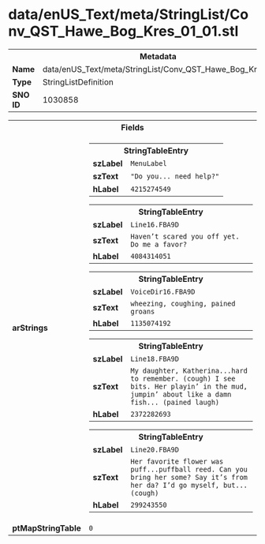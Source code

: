 <h1>data/enUS_Text/meta/StringList/Conv_QST_Hawe_Bog_Kres_01_01.stl</h1><table><tr><th colspan="100%">Metadata</th></tr><tr><td><b>Name</b></td><td>data/enUS_Text/meta/StringList/Conv_QST_Hawe_Bog_Kres_01_01.stl</td></tr><tr><td><b>Type</b></td><td>StringListDefinition</td></tr><tr><td><b>SNO ID</b></td><td>1030858</td></tr></table>

<table><tr><th colspan="100%">Fields</th></tr><tr><td><b>arStrings</b></td><td><table><tr><th colspan="100%">StringTableEntry</th></tr><tr><td><b>szLabel</b></td><td><code>MenuLabel</code></td></tr><tr><td><b>szText</b></td><td><code>"Do you... need help?"</code></td></tr><tr><td><b>hLabel</b></td><td><code>4215274549</code></td></tr></table>


<table><tr><th colspan="100%">StringTableEntry</th></tr><tr><td><b>szLabel</b></td><td><code>Line16.FBA9D</code></td></tr><tr><td><b>szText</b></td><td><code>Haven’t scared you off yet. Do me a favor?</code></td></tr><tr><td><b>hLabel</b></td><td><code>4084314051</code></td></tr></table>


<table><tr><th colspan="100%">StringTableEntry</th></tr><tr><td><b>szLabel</b></td><td><code>VoiceDir16.FBA9D</code></td></tr><tr><td><b>szText</b></td><td><code>wheezing, coughing, pained groans </code></td></tr><tr><td><b>hLabel</b></td><td><code>1135074192</code></td></tr></table>


<table><tr><th colspan="100%">StringTableEntry</th></tr><tr><td><b>szLabel</b></td><td><code>Line18.FBA9D</code></td></tr><tr><td><b>szText</b></td><td><code>My daughter, Katherina...hard to remember. (cough) I see bits. Her playin’ in the mud, jumpin’ about like a damn fish... (pained laugh)</code></td></tr><tr><td><b>hLabel</b></td><td><code>2372282693</code></td></tr></table>


<table><tr><th colspan="100%">StringTableEntry</th></tr><tr><td><b>szLabel</b></td><td><code>Line20.FBA9D</code></td></tr><tr><td><b>szText</b></td><td><code>Her favorite flower was puff...puffball reed. Can you bring her some? Say it’s from her da? I’d go myself, but... (cough)</code></td></tr><tr><td><b>hLabel</b></td><td><code>299243550</code></td></tr></table>


</td></tr><tr><td><b>ptMapStringTable</b></td><td><code>0</code></td></tr></table>

